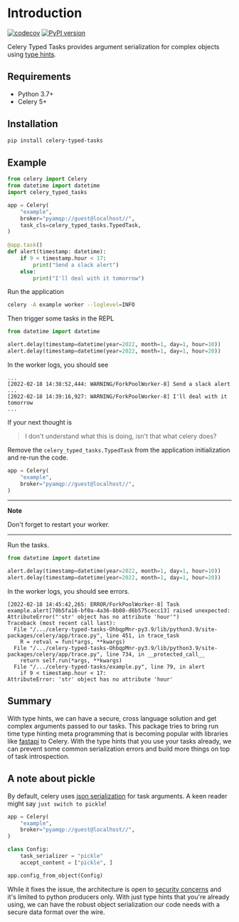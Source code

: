 # Introduction

[![codecov](https://codecov.io/gh/massover/celery-typed-tasks/branch/main/graph/badge.svg?token=IQN4K3GMAJ)](https://codecov.io/gh/massover/celery-typed-tasks)
[![PyPI version](https://badge.fury.io/py/celery-typed-tasks.svg)](https://badge.fury.io/py/celery-typed-tasks)

Celery Typed Tasks provides argument serialization for complex objects using [type hints](https://docs.python.org/3/library/typing.html).

## Requirements

- Python 3.7+
- Celery 5+

## Installation

```bash
pip install celery-typed-tasks
```

## Example

```python
from celery import Celery
from datetime import datetime
import celery_typed_tasks

app = Celery(
    "example",
    broker="pyamqp://guest@localhost//",
    task_cls=celery_typed_tasks.TypedTask,
)
    
@app.task()
def alert(timestamp: datetime):
    if 9 < timestamp.hour < 17:
        print("Send a slack alert")
    else:
        print("I'll deal with it tomorrow")
```

Run the application

```bash
celery -A example worker --loglevel=INFO
```

Then trigger some tasks in the REPL

```python
from datetime import datetime

alert.delay(timestamp=datetime(year=2022, month=1, day=1, hour=10))
alert.delay(timestamp=datetime(year=2022, month=1, day=1, hour=20))
```

In the worker logs, you should see

```
...
[2022-02-18 14:38:52,444: WARNING/ForkPoolWorker-8] Send a slack alert
...
[2022-02-18 14:39:16,927: WARNING/ForkPoolWorker-8] I'll deal with it tomorrow
...
```

If your next thought is

> I don't understand what this is doing, isn't that what celery does?

Remove the `celery_typed_tasks.TypedTask` from the application initialization and re-run the code.

```python
app = Celery(
    "example",
    broker="pyamqp://guest@localhost//",
)
```

---
**Note**

Don't forget to restart your worker.

---

Run the tasks.

```python
from datetime import datetime

alert.delay(timestamp=datetime(year=2022, month=1, day=1, hour=10))
alert.delay(timestamp=datetime(year=2022, month=1, day=1, hour=20))
```

In the worker logs, you should see errors.

```
[2022-02-18 14:45:42,265: ERROR/ForkPoolWorker-8] Task example.alert[70b5fa16-bf0a-4a36-8b08-d6b575cecc13] raised unexpected: AttributeError("'str' object has no attribute 'hour'")
Traceback (most recent call last):
  File "/.../celery-typed-tasks-OhbqpMnr-py3.9/lib/python3.9/site-packages/celery/app/trace.py", line 451, in trace_task
    R = retval = fun(*args, **kwargs)
  File "/.../celery-typed-tasks-OhbqpMnr-py3.9/lib/python3.9/site-packages/celery/app/trace.py", line 734, in __protected_call__
    return self.run(*args, **kwargs)
  File "/.../celery-typed-tasks/example.py", line 79, in alert
    if 9 < timestamp.hour < 17:
AttributeError: 'str' object has no attribute 'hour'
```

## Summary

With type hints, we can have a secure, cross language solution and get complex arguments passed to our tasks. 
This package tries to bring run time type hinting meta programming that is becoming popular 
with libraries like [fastapi](https://fastapi.tiangolo.com/) to Celery. With the type hints that you use your
tasks already, we can prevent some common serialization errors and build more things on top of task introspection.

## A note about pickle

By default, celery uses [json serialization](https://docs.celeryproject.org/en/stable/userguide/calling.html?highlight=json%20serialization#serializers) for task arguments.
A keen reader might say `just switch to pickle`!

```python 
app = Celery(
    "example",
    broker="pyamqp://guest@localhost//",
)

class Config:
    task_serializer = "pickle"
    accept_content = ["pickle", ]

app.config_from_object(Config)
```

While it fixes the issue, the architecture is open to [security concerns](https://docs.celeryproject.org/en/stable/userguide/security.html#guide-security) and it's limited to python producers only.
With just type hints that you're already using, we can have the robust object serialization our code needs with a secure data format over the wire.